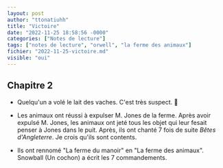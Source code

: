```yaml
---
layout: post
author: "ttonatiuhh"
title: "Victoire"
date: "2022-11-25 18:58:56 -0000"
categories: ["Notes de lecture"]
tags: ["notes de lecture", "orwell", "la ferme des animaux"]
fichier: "2022-11-25-victoire.md"
visible: "oui"
---
```


## Chapitre 2

- Quelqu'un a volé le lait des vaches. C'est très suspect. 🤔

- Les animaux ont réussi à expulser M. Jones de la ferme. Après avoir expulsé M. Jones, les animaux ont jeté tous les objet qui leur fesait penser à Jones dans le puit. Après, ils ont chanté 7 fois de suite *Bêtes d'Angleterre*. Je crois qu'ils sont contents.

- Ils ont rennomé "La ferme du manoir" en "La ferme des animaux". Snowball (Un cochon) a écrit les 7 commandements.